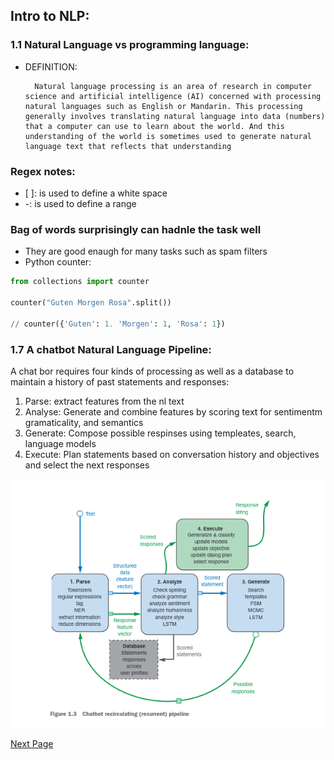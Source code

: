 ## Intro to NLP:

### 1.1 Natural Language vs programming language:


- DEFINITION:

        Natural language processing is an area of research in computer science and artificial intelligence (AI) concerned with processing natural languages such as English or Mandarin. This processing generally involves translating natural language into data (numbers) that a computer can use to learn about the world. And this understanding of the world is sometimes used to generate natural language text that reflects that understanding


### Regex notes:

- [ ]: is used to define a white space
- -: is used to define a range 


### Bag of words surprisingly can hadnle the task well

- They are good enaugh for many tasks such as spam filters 
- Python counter:

```python
from collections import counter

counter("Guten Morgen Rosa".split())

// counter({'Guten': 1. 'Morgen': 1, 'Rosa': 1})

```

### 1.7 A chatbot Natural Language Pipeline:

A chat bor requires four kinds of processing as well as a database to maintain a history of past statements and responses:

1. Parse: extract features from the nl text
2. Analyse: Generate and combine features by scoring text for sentimentm gramaticality, and semantics
3. Generate: Compose possible respinses using templeates, search, language models
4. Execute: Plan statements based on conversation history and objectives and select the next responses


![alt text](image.png)


[Next Page](../Chapter2/index.md)